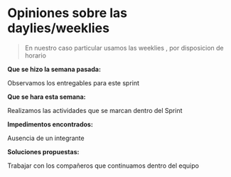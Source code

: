 # Opiniones sobre las daylies/weeklies

>En nuestro caso particular usamos las weeklies , por disposicion de horario

**Que se hizo la semana pasada:**


Observamos los entregables para este sprint

**Que se hara esta semana:**


Realizamos las actividades que se marcan dentro del Sprint


**Impedimentos encontrados:**


Ausencia de un integrante


**Soluciones propuestas:**

Trabajar con los compañeros que continuamos dentro del equipo